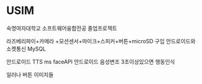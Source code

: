 ﻿# USIM
숙명여자대학교 소프트웨어융합전공 졸업프로젝트


라즈베리파이+카메라 +모션센서+마이크+스피커+버튼+microSD 구입
안드로이드와 소켓통신
MySQL 

안드로이드 TTS
ms faceAPI 
안드로이드 음성변조
3초이상있으면 행동인식

일러나 버튼 이미지들